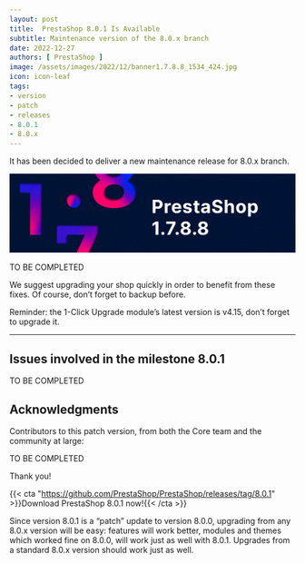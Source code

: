 ```yaml
---
layout: post
title:  PrestaShop 8.0.1 Is Available
subtitle: Maintenance version of the 8.0.x branch
date: 2022-12-27
authors: [ PrestaShop ]
image: /assets/images/2022/12/banner1.7.8.8_1534_424.jpg
icon: icon-leaf
tags:
- version
- patch
- releases
- 8.0.1
- 8.0.x
---
```


It has been decided to deliver a new maintenance release for 8.0.x branch.

![8.0.1 is available!](/assets/images/2022/12/banner1.7.8.8_1534_424.jpg)

TO BE COMPLETED

We suggest upgrading your shop quickly in order to benefit from these fixes. Of course, don’t forget to backup before.

Reminder: the 1-Click Upgrade module’s latest version is v4.15, don’t forget to upgrade it.

---

## Issues involved in the milestone 8.0.1

TO BE COMPLETED

## Acknowledgments

Contributors to this patch version, from both the Core team and the community at large:

TO BE COMPLETED

Thank you!

{{< cta "https://github.com/PrestaShop/PrestaShop/releases/tag/8.0.1" >}}Download PrestaShop 8.0.1 now!{{< /cta >}}

Since version 8.0.1 is a “patch” update to version 8.0.0, upgrading from any 8.0.x version will be easy: features will work better, modules and themes which worked fine on 8.0.0, will work just as well with 8.0.1. Upgrades from a standard 8.0.x version should work just as well.
